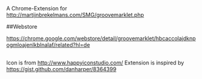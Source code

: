 ##

A Chrome-Extension for <http://martijnbrekelmans.com/SMG/groovemarklet.php>

##Webstore

<https://chrome.google.com/webstore/detail/groovemarklet/hbcaccolajdknpogmloajenlkblnalaf/related?hl=de>

##
Icon is from http://www.happyiconstudio.com/
Extension is inspired by https://gist.github.com/danharper/8364399